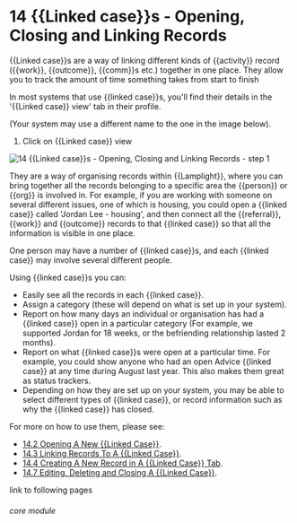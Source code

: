 # 14 {{Linked case}}s - Opening, Closing and Linking Records

{{Linked case}}s are a way of linking different kinds of {{activity}} record ({{work}}, {{outcome}}, {{comm}}s etc.) together in one place. They allow you to track the amount of time something takes from start to finish

In most systems that use {{linked case}}s, you'll find their details in the '{{Linked case}} view' tab in their profile.  

(Your system may use a different name to the one in the image below).


1. Click on {{Linked case}} view

![14 {{Linked case}}s - Opening, Closing and Linking Records - step 1](14_Cases_-_Opening,_Closing_and_Linking_Records_im_1.png)

They are a way of organising records within {{Lamplight}}, where you can bring together all the records belonging to a specific area the {{person}} or {{org}} is involved in. For example, if you are working with someone on several different issues, one of which is housing, you could open a {{linked case}} called 'Jordan Lee - housing', and then connect all the {{referral}}, {{work}} and {{outcome}} records to that {{linked case}} so that all the information is visible in one place.

One person may have a number of {{linked case}}s, and each {{linked case}} may involve several different people.

Using {{linked case}}s you can: 
- Easily see all the records in each {{linked case}}.
- Assign a category (these will depend on what is set up in your system). 
- Report on how many days an individual or organisation has had a {{linked case}} open in a particular category (For example, we supported Jordan for 18 weeks, or the befriending relationship lasted 2 months).
- Report on what {{linked case}}s were open at a particular time.  For example, you could show anyone who had an open Advice {{linked case}} at any time during August last year.  This also makes them great as status trackers.
- Depending on how they are set up on your system, you may be able to select different types of {{linked case}}, or record information such as why the {{linked case}} has closed.

For more on how to use them, please see:
- [14.2 Opening A New {{Linked Case}}](/help/index/p/14.2).
- [14.3 Linking Records To A {{Linked Case}}](/help/index/p/14.3).
- [14.4 Creating A New Record in A {{Linked Case}} Tab](/help/index/p/14.4).
- [14.7 Editing, Deleting and Closing A {{Linked Case}}](/help/index/p/14.7).

link to following pages

###### core module
